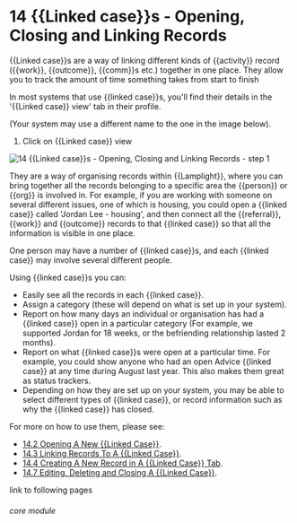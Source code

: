 # 14 {{Linked case}}s - Opening, Closing and Linking Records

{{Linked case}}s are a way of linking different kinds of {{activity}} record ({{work}}, {{outcome}}, {{comm}}s etc.) together in one place. They allow you to track the amount of time something takes from start to finish

In most systems that use {{linked case}}s, you'll find their details in the '{{Linked case}} view' tab in their profile.  

(Your system may use a different name to the one in the image below).


1. Click on {{Linked case}} view

![14 {{Linked case}}s - Opening, Closing and Linking Records - step 1](14_Cases_-_Opening,_Closing_and_Linking_Records_im_1.png)

They are a way of organising records within {{Lamplight}}, where you can bring together all the records belonging to a specific area the {{person}} or {{org}} is involved in. For example, if you are working with someone on several different issues, one of which is housing, you could open a {{linked case}} called 'Jordan Lee - housing', and then connect all the {{referral}}, {{work}} and {{outcome}} records to that {{linked case}} so that all the information is visible in one place.

One person may have a number of {{linked case}}s, and each {{linked case}} may involve several different people.

Using {{linked case}}s you can: 
- Easily see all the records in each {{linked case}}.
- Assign a category (these will depend on what is set up in your system). 
- Report on how many days an individual or organisation has had a {{linked case}} open in a particular category (For example, we supported Jordan for 18 weeks, or the befriending relationship lasted 2 months).
- Report on what {{linked case}}s were open at a particular time.  For example, you could show anyone who had an open Advice {{linked case}} at any time during August last year.  This also makes them great as status trackers.
- Depending on how they are set up on your system, you may be able to select different types of {{linked case}}, or record information such as why the {{linked case}} has closed.

For more on how to use them, please see:
- [14.2 Opening A New {{Linked Case}}](/help/index/p/14.2).
- [14.3 Linking Records To A {{Linked Case}}](/help/index/p/14.3).
- [14.4 Creating A New Record in A {{Linked Case}} Tab](/help/index/p/14.4).
- [14.7 Editing, Deleting and Closing A {{Linked Case}}](/help/index/p/14.7).

link to following pages

###### core module
